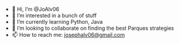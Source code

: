 - 👋 Hi, I’m @JoAlv06
- 👀 I’m interested in a bunch of stuff
- 🌱 I’m currently learning Python, Java
- 💞️ I’m looking to collaborate on finding the best Parques strategies
- 📫 How to reach me: josephalv06@gmail.com

<!---
JoAlv06/JoAlv06 is a ✨ special ✨ repository because its `README.md` (this file) appears on your GitHub profile.
You can click the Preview link to take a look at your changes.
--->
